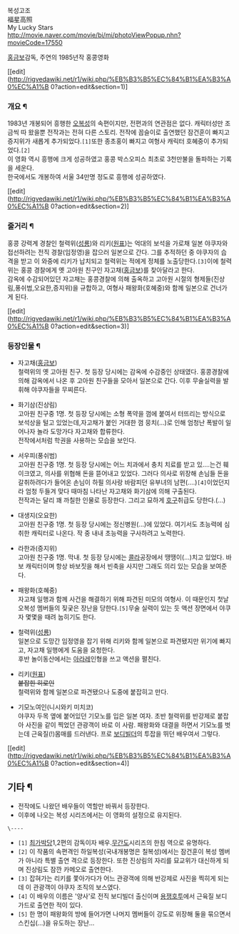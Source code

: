 복성고조  
福星高照  
My Lucky Stars  
<http://movie.naver.com/movie/bi/mi/photoViewPopup.nhn?movieCode=17550>

[홍금보](%ED%99%8D%EA%B8%88%EB%B3%B4.md)감독, 주연의 1985년작 홍콩영화

[[edit](http://rigvedawiki.net/r1/wiki.php/%EB%B3%B5%EC%84%B1%EA%B3%A0%EC%A1%B
0?action=edit&section=1)]

### 개요 ¶

1983년 개봉되어 흥행한 [오복성](%EC%98%A4%EB%B3%B5%EC%84%B1.md)의 속편이지만, 전편과의 연관점은 없다.
캐릭터성만 조금씩 따 왔을뿐 전작과는 전혀 다른 스토리. 전작에 꼽슬이로 출연했던 잠건훈이 빠지고 증지위가 새롭게 추가되었다.`[1]`또한
종초홍이 빠지고 여형사 캐릭터 호혜중이 추가되었다.`[2]`  
이 영화 역시 흥행에 크게 성공하였고 홍콩 박스오피스 최초로 3천만불을 돌파하는 기록을 세운다.  
한국에서도 개봉하여 서울 34만명 정도로 흥행에 성공하였다.

  

[[edit](http://rigvedawiki.net/r1/wiki.php/%EB%B3%B5%EC%84%B1%EA%B3%A0%EC%A1%B
0?action=edit&section=2)]

### 줄거리 ¶

홍콩 강력계 경찰인 철력위([성룡](%EC%84%B1%EB%A3%A1.md))와
리키([원표](%EC%9B%90%ED%91%9C.md))는 억대의 보석을 가로채 일본 야쿠자와 접선하려는 전직 경찰(임정영)을 잡으러
일본으로 간다. 그를 추적하던 중 야쿠자의 습격을 받고 이 와중에 리키가 납치되고 철력위는 적에게 정체를 노출당한다.`[3]`이에 철력위는
홍콩 경찰에게 옛 고아원 친구인 자고채([홍금보](%ED%99%8D%EA%B8%88%EB%B3%B4.md))를 찾아달라고 한다.  
감옥에 수감되어있던 자고채는 홍콩경찰에 의해 출옥하고 고아원 시절의 형제들(진상림,풍쉬범,오요한,증지위)을 규합하고, 여형사
패왕화(호혜중)와 함께 일본으로 건너가게 된다.

  

[[edit](http://rigvedawiki.net/r1/wiki.php/%EB%B3%B5%EC%84%B1%EA%B3%A0%EC%A1%B
0?action=edit&section=3)]

### 등장인물 ¶

  * 자고채([홍금보](%ED%99%8D%EA%B8%88%EB%B3%B4.md))  
철력위의 옛 고아원 친구. 첫 등장 당시에는 감옥에 수감중인 상태였다. 홍콩경찰에 의해 감옥에서 나온 후 고아원 친구들을 모아서 일본으로
간다. 이후 무술실력을 발휘해 야쿠자들을 무찌른다.

  * 화기삼(진상림)  
고아원 친구중 1명. 첫 등장 당시에는 소형 폭약을 껌에 붙여서 터뜨리는 방식으로 보석상을 털고 있었는데,자고채가 붙인 거대한 껌
뭉치(...)로 인해 엄청난 폭발이 일어나자 놀라 도망가다 자고채와 합류한다.  
전작에서처럼 학권을 사용하는 모습을 보인다.  

  * 서우피(풍쉬범)  
고아원 친구중 1명. 첫 등장 당시에는 어느 치과에서 충치 치료를 받고 있....는건 훼이크였고, 의사를 위협해 돈을 뜯어내고 있었다.
그러다 의사로 위장해 손님들 돈을 갈취하려다가 들어온 손님이 하필 의사랑 바람피던 유부녀의 남편(....)`[4]`이었던지라 엄청 두들겨
맞다 때마침 나타난 자고채와 화기삼에 의해 구출된다.  
전작과는 달리 꽤 까칠한 인물로 등장한다. 그리고 묘하게 [호구](%ED%98%B8%EA%B5%AC.md)취급도 당한다.(...)  

  * 대생지(오요한)  
고아원 친구중 1명. 첫 등장 당시에는 정신병원(...)에 있었다. 여기서도 초능력에 심취한 캐릭터로 나온다. 작 중 내내 초능력을
구사하려고 노력한다.  

  * 라한과(증지위)  
고아원 친구중 1명. 막내. 첫 등장 당시에는 [콜라](%EC%BD%9C%EB%9D%BC.md)공장에서 땡땡이(...)치고 있었다.
바보 캐릭터이며 항상 바보짓을 해서 빈축을 사지만 그래도 의리 있는 모습을 보여준다.  

  * 패왕화(호혜중)  
자고채 일행과 함께 사건을 해결하기 위해 파견된 미모의 여형사. 이 때문인지 첫날 오복성 멤버들의 짖궂은 장난을 당한다.`[5]`무술 실력이
있는 듯 액션 장면에서 야쿠자 몇몇을 때려 눕히기도 한다.  

  * 철력위([성룡](%EC%84%B1%EB%A3%A1.md))  
일본으로 도망간 임정영을 잡기 위해 리키와 함께 일본으로 파견됐지만 위기에 빠지고, 자고채 일행에게 도움을 요청한다.  
후반 놀이동산에서는 [아라레](%EC%95%84%EB%9D%BC%EB%A0%88.md)인형을 쓰고 액션을 펼친다.  

  * 리키([원표](%EC%9B%90%ED%91%9C.md))  
<del>붙잡힌 히로인</del>  
철력위와 함께 일본으로 파견됐으나 도중에 붙잡히고 만다.  

  * 기모노여인(니시와키 미치코)  
야쿠자 두목 옆에 붙어있던 기모노를 입은 일본 여자. 초반 철력위를 반강제로 붙잡아 사진을 같이 찍었던 관광객이 바로 이 사람. 패왕화와
대결을 하면서 기모노를 벗는데 근육질(!)몸매를 드러낸다. 프로
[보디빌더](%EB%B3%B4%EB%94%94%EB%B9%8C%EB%8D%94.md)의 투잡을 뛰던 배우여서 그렇다.  
  

[[edit](http://rigvedawiki.net/r1/wiki.php/%EB%B3%B5%EC%84%B1%EA%B3%A0%EC%A1%B
0?action=edit&section=4)]

## 기타 ¶

  * 전작에도 나왔던 배우들이 역할만 바꿔서 등장한다.
  * 이후에 나오는 복성 시리즈에서는 이 영화의 설정으로 유지된다.

`\----`

  * `[1]` [최가박당](%EC%B5%9C%EA%B0%80%EB%B0%95%EB%8B%B9.md)1,2편의 감독이자 배우.[무간도](%EB%AC%B4%EA%B0%84%EB%8F%84.md)시리즈의 한침 역으로 유명하다.
  * `[2]` 이 작품의 속편격인 하일복성(국내개봉명은 칠복성)에서는 잠건훈이 복성 멤버가 아니라 특별 출연 격으로 등장한다. 또한 진상림의 자리를 묘교위가 대신하게 되며 진상림도 잠깐 카메오로 출연한다.
  * `[3]` 잡혀가는 리키를 쫓아가다가 어느 관광객에 의해 반강제로 사진을 찍히게 되는데 이 관광객이 야쿠자 조직의 보스였다.
  * `[4]` 이 배우의 이름은 '양사'로 전직 보디빌더 출신이며 [용쟁호투](%EC%9A%A9%EC%9F%81%ED%98%B8%ED%88%AC.md)에서 근육질 보디가드로 출연한 적이 있다.
  * `[5]` 한 명이 패왕화의 방에 들어가면 나머지 멤버들이 강도로 위장해 둘을 묶으면서 스킨십(...)을 유도하는 장난...

